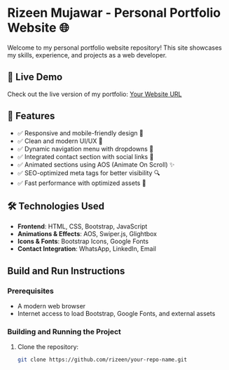 # Rizeen Mujawar - Personal Portfolio Website 🌐

Welcome to my personal portfolio website repository! This site showcases my skills, experience, and projects as a web developer.

## 🚀 Live Demo
Check out the live version of my portfolio: [Your Website URL](#)

## 📌 Features
- ✅ Responsive and mobile-friendly design 📱
- ✅ Clean and modern UI/UX 🎨
- ✅ Dynamic navigation menu with dropdowns 📌
- ✅ Integrated contact section with social links 📩
- ✅ Animated sections using AOS (Animate On Scroll) ✨
- ✅ SEO-optimized meta tags for better visibility 🔍
- ✅ Fast performance with optimized assets 🚀

## 🛠️ Technologies Used
- **Frontend**: HTML, CSS, Bootstrap, JavaScript
- **Animations & Effects**: AOS, Swiper.js, Glightbox
- **Icons & Fonts**: Bootstrap Icons, Google Fonts
- **Contact Integration**: WhatsApp, LinkedIn, Email

## Build and Run Instructions  

### Prerequisites  
- A modern web browser  
- Internet access to load Bootstrap, Google Fonts, and external assets  

### Building and Running the Project  
1. Clone the repository:  
   ```sh
   git clone https://github.com/rizeen/your-repo-name.git
